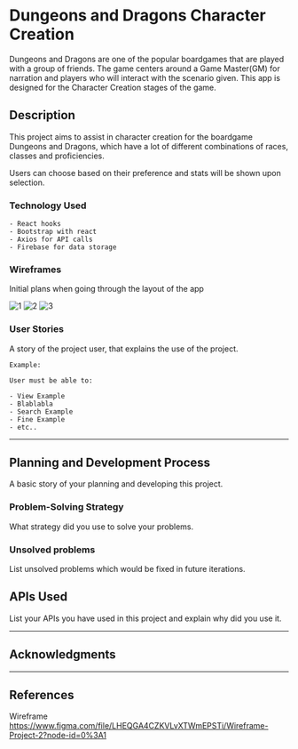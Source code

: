 # Dungeons and Dragons Character Creation

Dungeons and Dragons are one of the popular boardgames that are played with a group of friends. The game centers around a Game Master(GM) for narration and players who will interact with the scenario given. This app is designed for the Character Creation stages of the game.

## Description

This project aims to assist in character creation for the boardgame Dungeons and Dragons, which have a lot of different combinations of races, classes and proficiencies.

Users can choose based on their preference and stats will be shown upon selection.

### Technology Used

```
- React hooks
- Bootstrap with react
- Axios for API calls
- Firebase for data storage
```

### Wireframes

Initial plans when going through the layout of the app

![1](https://git.generalassemb.ly/stralth/DnDCharCreation/blob/master/src/wireframes/Screenshot%202020-11-05%20at%207.49.09%20PM.png)
![2](https://git.generalassemb.ly/stralth/DnDCharCreation/blob/master/src/wireframes/Screenshot%202020-11-05%20at%207.49.55%20PM.png)
![3](https://git.generalassemb.ly/stralth/DnDCharCreation/blob/master/src/wireframes/Screenshot%202020-11-05%20at%207.50.16%20PM.png)

### User Stories

A story of the project user, that explains the use of the project.

```
Example:

User must be able to:

- View Example
- Blablabla
- Search Example
- Fine Example
- etc..

```

---

## Planning and Development Process

A basic story of your planning and developing this project.

### Problem-Solving Strategy

What strategy did you use to solve your problems.

### Unsolved problems

List unsolved problems which would be fixed in future iterations.

## APIs Used

List your APIs you have used in this project and explain why did you use it.

---

## Acknowledgments


---

 ## References

Wireframe
https://www.figma.com/file/LHEQGA4CZKVLvXTWmEPSTi/Wireframe-Project-2?node-id=0%3A1